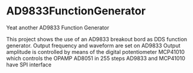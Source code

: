 # AD9833FunctionGenerator
Yeat another AD9833 Function Generator

This project shows the use of an AD9833 breakout bord as DDS function generator.
Output frequency and waveform are set on AD9833
Output amplitude is controlled by means of the digital potentiometer MCP41010
which controls the OPAMP AD8051 in 255 steps
AD9833 and MCP41010 have SPI interface
